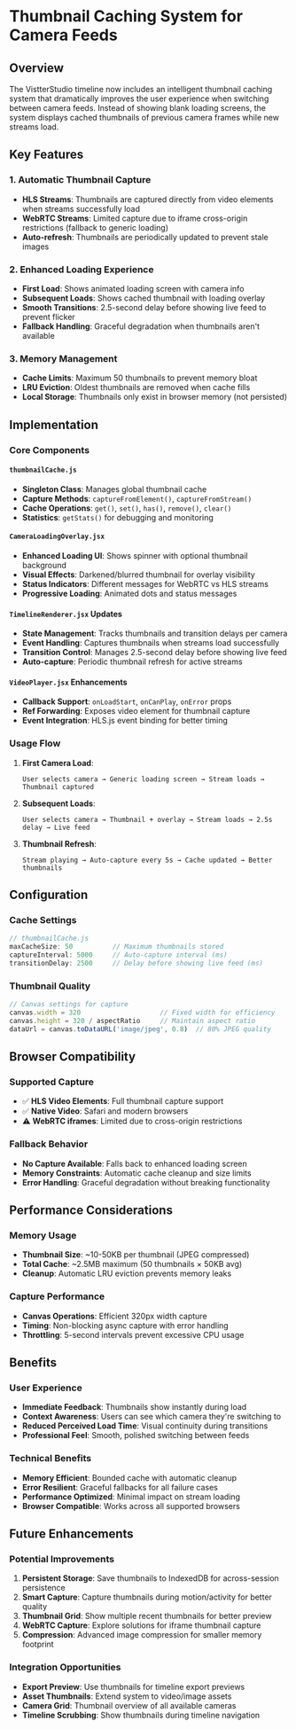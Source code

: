 # Thumbnail Caching System for Camera Feeds

## Overview

The VistterStudio timeline now includes an intelligent thumbnail caching system that dramatically improves the user experience when switching between camera feeds. Instead of showing blank loading screens, the system displays cached thumbnails of previous camera frames while new streams load.

## Key Features

### 1. Automatic Thumbnail Capture
- **HLS Streams**: Thumbnails are captured directly from video elements when streams successfully load
- **WebRTC Streams**: Limited capture due to iframe cross-origin restrictions (fallback to generic loading)
- **Auto-refresh**: Thumbnails are periodically updated to prevent stale images

### 2. Enhanced Loading Experience
- **First Load**: Shows animated loading screen with camera info
- **Subsequent Loads**: Shows cached thumbnail with loading overlay
- **Smooth Transitions**: 2.5-second delay before showing live feed to prevent flicker
- **Fallback Handling**: Graceful degradation when thumbnails aren't available

### 3. Memory Management
- **Cache Limits**: Maximum 50 thumbnails to prevent memory bloat
- **LRU Eviction**: Oldest thumbnails are removed when cache fills
- **Local Storage**: Thumbnails only exist in browser memory (not persisted)

## Implementation

### Core Components

#### `thumbnailCache.js`
- **Singleton Class**: Manages global thumbnail cache
- **Capture Methods**: `captureFromElement()`, `captureFromStream()`
- **Cache Operations**: `get()`, `set()`, `has()`, `remove()`, `clear()`
- **Statistics**: `getStats()` for debugging and monitoring

#### `CameraLoadingOverlay.jsx`
- **Enhanced Loading UI**: Shows spinner with optional thumbnail background
- **Visual Effects**: Darkened/blurred thumbnail for overlay visibility
- **Status Indicators**: Different messages for WebRTC vs HLS streams
- **Progressive Loading**: Animated dots and status messages

#### `TimelineRenderer.jsx` Updates
- **State Management**: Tracks thumbnails and transition delays per camera
- **Event Handling**: Captures thumbnails when streams load successfully
- **Transition Control**: Manages 2.5-second delay before showing live feed
- **Auto-capture**: Periodic thumbnail refresh for active streams

#### `VideoPlayer.jsx` Enhancements
- **Callback Support**: `onLoadStart`, `onCanPlay`, `onError` props
- **Ref Forwarding**: Exposes video element for thumbnail capture
- **Event Integration**: HLS.js event binding for better timing

### Usage Flow

1. **First Camera Load**:
   ```
   User selects camera → Generic loading screen → Stream loads → Thumbnail captured
   ```

2. **Subsequent Loads**:
   ```
   User selects camera → Thumbnail + overlay → Stream loads → 2.5s delay → Live feed
   ```

3. **Thumbnail Refresh**:
   ```
   Stream playing → Auto-capture every 5s → Cache updated → Better thumbnails
   ```

## Configuration

### Cache Settings
```javascript
// thumbnailCache.js
maxCacheSize: 50          // Maximum thumbnails stored
captureInterval: 5000     // Auto-capture interval (ms)
transitionDelay: 2500     // Delay before showing live feed (ms)
```

### Thumbnail Quality
```javascript
// Canvas settings for capture
canvas.width = 320                    // Fixed width for efficiency
canvas.height = 320 / aspectRatio     // Maintain aspect ratio
dataUrl = canvas.toDataURL('image/jpeg', 0.8)  // 80% JPEG quality
```

## Browser Compatibility

### Supported Capture
- ✅ **HLS Video Elements**: Full thumbnail capture support
- ✅ **Native Video**: Safari and modern browsers
- ⚠️ **WebRTC iframes**: Limited due to cross-origin restrictions

### Fallback Behavior
- **No Capture Available**: Falls back to enhanced loading screen
- **Memory Constraints**: Automatic cache cleanup and size limits
- **Error Handling**: Graceful degradation without breaking functionality

## Performance Considerations

### Memory Usage
- **Thumbnail Size**: ~10-50KB per thumbnail (JPEG compressed)
- **Total Cache**: ~2.5MB maximum (50 thumbnails × 50KB avg)
- **Cleanup**: Automatic LRU eviction prevents memory leaks

### Capture Performance
- **Canvas Operations**: Efficient 320px width capture
- **Timing**: Non-blocking async capture with error handling
- **Throttling**: 5-second intervals prevent excessive CPU usage

## Benefits

### User Experience
- **Immediate Feedback**: Thumbnails show instantly during load
- **Context Awareness**: Users can see which camera they're switching to
- **Reduced Perceived Load Time**: Visual continuity during transitions
- **Professional Feel**: Smooth, polished switching between feeds

### Technical Benefits
- **Memory Efficient**: Bounded cache with automatic cleanup
- **Error Resilient**: Graceful fallbacks for all failure cases
- **Performance Optimized**: Minimal impact on stream loading
- **Browser Compatible**: Works across all supported browsers

## Future Enhancements

### Potential Improvements
1. **Persistent Storage**: Save thumbnails to IndexedDB for across-session persistence
2. **Smart Capture**: Capture thumbnails during motion/activity for better quality
3. **Thumbnail Grid**: Show multiple recent thumbnails for better preview
4. **WebRTC Capture**: Explore solutions for iframe thumbnail capture
5. **Compression**: Advanced image compression for smaller memory footprint

### Integration Opportunities
- **Export Preview**: Use thumbnails for timeline export previews
- **Asset Thumbnails**: Extend system to video/image assets
- **Camera Grid**: Thumbnail overview of all available cameras
- **Timeline Scrubbing**: Show thumbnails during timeline navigation
